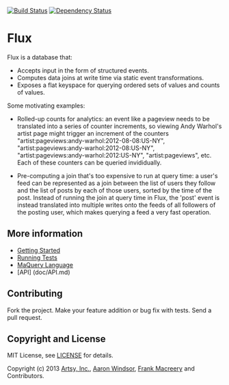 [![Build Status](https://secure.travis-ci.org/artsy/flux.png)](http://travis-ci.org/artsy/flux)
[![Dependency Status](https://gemnasium.com/artsy/flux.png)](https://gemnasium.com/artsy/flux)

Flux
====

Flux is a database that:

* Accepts input in the form of structured events.
* Computes data joins at write time via static event transformations.
* Exposes a flat keyspace for querying ordered sets of values and counts of values.

Some motivating examples:

* Rolled-up counts for analytics: an event like a pageview needs to be translated into a series of counter increments,
so viewing Andy Warhol's artist page might trigger an increment of the counters "artist:pageviews:andy-warhol:2012-08-08:US-NY",
"artist:pageviews:andy-warhol:2012-08:US-NY", "artist:pageviews:andy-warhol:2012:US-NY", "artist:pageviews", etc.
Each of these counters can be queried invididually.

* Pre-computing a join that's too expensive to run at query time: a user's feed can be represented as a join between the
list of users they follow and the list of posts by each of those users, sorted by the time of the post. Instead of running
the join at query time in Flux, the 'post' event is instead translated into multiple writes onto the feeds of all followers
of the posting user, which makes querying a feed a very fast operation.

More information
----------------

* [Getting Started](doc/GettingStarted.md)
* [Running Tests](doc/RunningTests.md)
* [MaQuery Language](doc/MQL.md)
* [API] (doc/API.md)

Contributing
------------

Fork the project. Make your feature addition or bug fix with tests. Send a pull request.

Copyright and License
---------------------

MIT License, see [LICENSE](LICENSE.md) for details.

Copyright (c) 2013 [Artsy, Inc.](http://artsy.github.com), [Aaron Windsor](https://github.com/aaw), [Frank Macreery](https://github.com/macreery) and Contributors.
